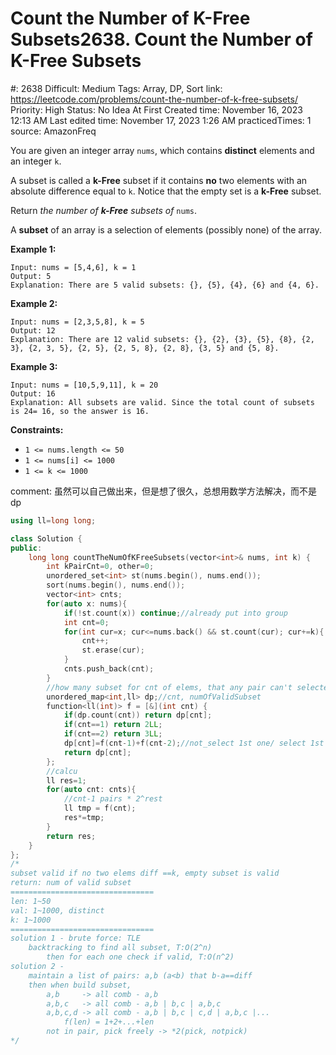 # Count the Number of K-Free Subsets2638. Count the Number of K-Free Subsets

#: 2638
Difficult: Medium
Tags: Array, DP, Sort
link: https://leetcode.com/problems/count-the-number-of-k-free-subsets/
Priority: High
Status: No Idea At First
Created time: November 16, 2023 12:13 AM
Last edited time: November 17, 2023 1:26 AM
practicedTimes: 1
source: AmazonFreq

You are given an integer array `nums`, which contains **distinct** elements and an integer `k`.

A subset is called a **k-Free** subset if it contains **no** two elements with an absolute difference equal to `k`. Notice that the empty set is a **k-Free** subset.

Return *the number of **k-Free** subsets of* `nums`.

A **subset** of an array is a selection of elements (possibly none) of the array.

**Example 1:**

```
Input: nums = [5,4,6], k = 1
Output: 5
Explanation: There are 5 valid subsets: {}, {5}, {4}, {6} and {4, 6}.

```

**Example 2:**

```
Input: nums = [2,3,5,8], k = 5
Output: 12
Explanation: There are 12 valid subsets: {}, {2}, {3}, {5}, {8}, {2, 3}, {2, 3, 5}, {2, 5}, {2, 5, 8}, {2, 8}, {3, 5} and {5, 8}.

```

**Example 3:**

```
Input: nums = [10,5,9,11], k = 20
Output: 16
Explanation: All subsets are valid. Since the total count of subsets is 24= 16, so the answer is 16.

```

**Constraints:**

- `1 <= nums.length <= 50`
- `1 <= nums[i] <= 1000`
- `1 <= k <= 1000`

comment: 虽然可以自己做出来，但是想了很久，总想用数学方法解决，而不是dp

```cpp
using ll=long long;

class Solution {
public:
    long long countTheNumOfKFreeSubsets(vector<int>& nums, int k) {
        int kPairCnt=0, other=0;
        unordered_set<int> st(nums.begin(), nums.end());
        sort(nums.begin(), nums.end());
        vector<int> cnts;
        for(auto x: nums){
            if(!st.count(x)) continue;//already put into group
            int cnt=0;
            for(int cur=x; cur<=nums.back() && st.count(cur); cur+=k){
                cnt++;
                st.erase(cur);
            }
            cnts.push_back(cnt);
        }
        //how many subset for cnt of elems, that any pair can't selected together
        unordered_map<int,ll> dp;//cnt, numOfValidSubset
        function<ll(int)> f = [&](int cnt) {
            if(dp.count(cnt)) return dp[cnt];
            if(cnt==1) return 2LL;
            if(cnt==2) return 3LL;
            dp[cnt]=f(cnt-1)+f(cnt-2);//not_select 1st one/ select 1st one
            return dp[cnt];
        };
        //calcu
        ll res=1;
        for(auto cnt: cnts){
            //cnt-1 pairs * 2^rest
            ll tmp = f(cnt);
            res*=tmp;
        }
        return res;
    }
};
/*
subset valid if no two elems diff ==k, empty subset is valid
return: num of valid subset
================================
len: 1~50
val: 1~1000, distinct
k: 1~1000
================================
solution 1 - brute force: TLE 
    backtracking to find all subset, T:O(2^n)
        then for each one check if valid, T:O(n^2)
solution 2 - 
    maintain a list of pairs: a,b (a<b) that b-a==diff
    then when build subset,
        a,b     -> all comb - a,b
        a,b,c   -> all comb - a,b | b,c | a,b,c
        a,b,c,d -> all comb - a,b | b,c | c,d | a,b,c |...
            f(len) = 1+2+...+len
        not in pair, pick freely -> *2(pick, notpick)
*/
```